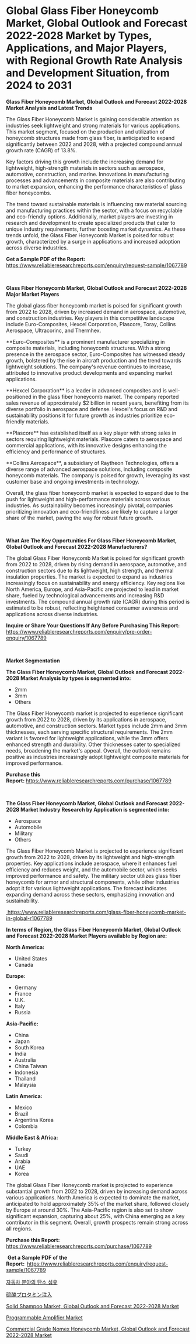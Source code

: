 <p><h1>Global Glass Fiber Honeycomb Market, Global Outlook and Forecast 2022-2028 Market by Types, Applications, and Major Players, with Regional Growth Rate Analysis and Development Situation, from 2024 to 2031</h1></p><p><strong>Glass Fiber Honeycomb Market, Global Outlook and Forecast 2022-2028 Market Analysis and Latest Trends</strong></p>
<p><p>The Glass Fiber Honeycomb Market is gaining considerable attention as industries seek lightweight and strong materials for various applications. This market segment, focused on the production and utilization of honeycomb structures made from glass fiber, is anticipated to expand significantly between 2022 and 2028, with a projected compound annual growth rate (CAGR) of 13.8%. </p><p>Key factors driving this growth include the increasing demand for lightweight, high-strength materials in sectors such as aerospace, automotive, construction, and marine. Innovations in manufacturing processes and advancements in composite materials are also contributing to market expansion, enhancing the performance characteristics of glass fiber honeycombs. </p><p>The trend toward sustainable materials is influencing raw material sourcing and manufacturing practices within the sector, with a focus on recyclable and eco-friendly options. Additionally, market players are investing in research and development to create specialized products that cater to unique industry requirements, further boosting market dynamics. As these trends unfold, the Glass Fiber Honeycomb Market is poised for robust growth, characterized by a surge in applications and increased adoption across diverse industries.</p></p>
<p><strong>Get a Sample PDF of the Report:&nbsp;</strong> <a href="https://www.reliableresearchreports.com/enquiry/request-sample/1067789">https://www.reliableresearchreports.com/enquiry/request-sample/1067789</a></p>
<p>&nbsp;</p>
<p><strong>Glass Fiber Honeycomb Market, Global Outlook and Forecast 2022-2028 Major Market Players</strong></p>
<p><p>The global glass fiber honeycomb market is poised for significant growth from 2022 to 2028, driven by increased demand in aerospace, automotive, and construction industries. Key players in this competitive landscape include Euro-Composites, Hexcel Corporation, Plascore, Toray, Collins Aerospace, Ultracorinc, and Thermhex.</p><p>**Euro-Composites** is a prominent manufacturer specializing in composite materials, including honeycomb structures. With a strong presence in the aerospace sector, Euro-Composites has witnessed steady growth, bolstered by the rise in aircraft production and the trend towards lightweight solutions. The company's revenue continues to increase, attributed to innovative product developments and expanding market applications.</p><p>**Hexcel Corporation** is a leader in advanced composites and is well-positioned in the glass fiber honeycomb market. The company reported sales revenue of approximately $2 billion in recent years, benefiting from its diverse portfolio in aerospace and defense. Hexcel's focus on R&D and sustainability positions it for future growth as industries prioritize eco-friendly materials.</p><p>**Plascore** has established itself as a key player with strong sales in sectors requiring lightweight materials. Plascore caters to aerospace and commercial applications, with its innovative designs enhancing the efficiency and performance of structures.</p><p>**Collins Aerospace**, a subsidiary of Raytheon Technologies, offers a diverse range of advanced aerospace solutions, including composite honeycomb materials. The company is poised for growth, leveraging its vast customer base and ongoing investments in technology.</p><p>Overall, the glass fiber honeycomb market is expected to expand due to the push for lightweight and high-performance materials across various industries. As sustainability becomes increasingly pivotal, companies prioritizing innovation and eco-friendliness are likely to capture a larger share of the market, paving the way for robust future growth.</p></p>
<p>&nbsp;</p>
<p><strong>What Are The Key Opportunities For Glass Fiber Honeycomb Market, Global Outlook and Forecast 2022-2028 Manufacturers?</strong></p>
<p><p>The global Glass Fiber Honeycomb Market is poised for significant growth from 2022 to 2028, driven by rising demand in aerospace, automotive, and construction sectors due to its lightweight, high strength, and thermal insulation properties. The market is expected to expand as industries increasingly focus on sustainability and energy efficiency. Key regions like North America, Europe, and Asia-Pacific are projected to lead in market share, fueled by technological advancements and increasing R&D investments. The compound annual growth rate (CAGR) during this period is estimated to be robust, reflecting heightened consumer awareness and applications across diverse industries.</p></p>
<p><strong>Inquire or Share Your Questions If Any Before Purchasing This Report:</strong> <a href="https://www.reliableresearchreports.com/enquiry/pre-order-enquiry/1067789">https://www.reliableresearchreports.com/enquiry/pre-order-enquiry/1067789</a></p>
<p>&nbsp;</p>
<p><strong>Market Segmentation</strong></p>
<p><strong>The Glass Fiber Honeycomb Market, Global Outlook and Forecast 2022-2028 Market Analysis by types is segmented into:</strong></p>
<p><ul><li>2mm</li><li>3mm</li><li>Others</li></ul></p>
<p><p>The Glass Fiber Honeycomb market is projected to experience significant growth from 2022 to 2028, driven by its applications in aerospace, automotive, and construction sectors. Market types include 2mm and 3mm thicknesses, each serving specific structural requirements. The 2mm variant is favored for lightweight applications, while the 3mm offers enhanced strength and durability. Other thicknesses cater to specialized needs, broadening the market's appeal. Overall, the outlook remains positive as industries increasingly adopt lightweight composite materials for improved performance.</p></p>
<p><strong>Purchase this Report:&nbsp;</strong><a href="https://www.reliableresearchreports.com/purchase/1067789">https://www.reliableresearchreports.com/purchase/1067789</a></p>
<p>&nbsp;</p>
<p><strong>The Glass Fiber Honeycomb Market, Global Outlook and Forecast 2022-2028 Market Industry Research by Application is segmented into:</strong></p>
<p><ul><li>Aerospace</li><li>Automobile</li><li>Military</li><li>Others</li></ul></p>
<p><p>The Glass Fiber Honeycomb Market is projected to experience significant growth from 2022 to 2028, driven by its lightweight and high-strength properties. Key applications include aerospace, where it enhances fuel efficiency and reduces weight, and the automobile sector, which seeks improved performance and safety. The military sector utilizes glass fiber honeycomb for armor and structural components, while other industries adopt it for various lightweight applications. The forecast indicates expanding demand across these sectors, emphasizing innovation and sustainability.</p></p>
<p><a href="https://www.reliableresearchreports.com/glass-fiber-honeycomb-market-in-global-r1067789">&nbsp;https://www.reliableresearchreports.com/glass-fiber-honeycomb-market-in-global-r1067789</a></p>
<p><strong>In terms of Region, the Glass Fiber Honeycomb Market, Global Outlook and Forecast 2022-2028 Market Players available by Region are:</strong></p>
<p>
    <p> <strong> North America: </strong>
        <ul>
            <li>United States</li>
            <li>Canada</li>
        </ul>
        </p> 
    <p> <strong> Europe: </strong>
        <ul>
            <li>Germany</li>
            <li>France</li>
            <li>U.K.</li>
            <li>Italy</li>
            <li>Russia</li>
        </ul>
        </p> 
    <p> <strong> Asia-Pacific: </strong>
        <ul>
            <li>China</li>
            <li>Japan</li>
            <li>South Korea</li>
            <li>India</li>
            <li>Australia</li>
            <li>China Taiwan</li>
            <li>Indonesia</li>
            <li>Thailand</li>
            <li>Malaysia</li>
        </ul>
        </p> 
    <p> <strong> Latin America: </strong>
        <ul>
            <li>Mexico</li>
            <li>Brazil</li>
            <li>Argentina Korea</li>
            <li>Colombia</li>
        </ul>
        </p> 
    <p> <strong> Middle East & Africa: </strong>
        <ul>
            <li>Turkey</li>
            <li>Saudi</li>
            <li>Arabia</li>
            <li>UAE</li>
            <li>Korea</li>
        </ul>
    </p>
    </p>
<p><p>The global Glass Fiber Honeycomb market is projected to experience substantial growth from 2022 to 2028, driven by increasing demand across various applications. North America is expected to dominate the market, anticipated to hold approximately 35% of the market share, followed closely by Europe at around 30%. The Asia-Pacific region is also set to show significant expansion, capturing about 25%, with China emerging as a key contributor in this segment. Overall, growth prospects remain strong across all regions.</p></p>
<p><strong>Purchase this Report: </strong><a href="https://www.reliableresearchreports.com/purchase/1067789">https://www.reliableresearchreports.com/purchase/1067789</a></p>
<p>&nbsp;<strong>Get a Sample PDF of the Report:&nbsp;&nbsp;</strong><a href="https://www.reliableresearchreports.com/enquiry/request-sample/1067789">https://www.reliableresearchreports.com/enquiry/request-sample/1067789</a></p>
<p><strong></strong></p>
<p><p><a href="https://medium.com/@wallacecumfgmings567556/%EC%9E%90%EB%8F%99%EC%B0%A8-%EC%8B%9C%EC%9E%A5%EC%9D%98-%ED%83%84%EC%86%8C-%EC%84%AC%EC%9C%A0-%EC%A0%84%EB%A7%9D-%EB%B0%8F-%EC%8B%9C%EC%9E%A5-%EC%A0%90%EC%9C%A0%EC%9C%A8-%EB%B6%84%EC%84%9D-%EC%84%B1%EC%9E%A5-%EC%B6%94%EC%84%B8-%EB%B0%8F-%EC%8B%9C%EC%9E%A5-%EC%98%88%EC%B8%A1-2024-2031-80d9d42cd9b6">자동차 분야의 탄소 섬유</a></p><p><a href="https://medium.com/@gusbarrows/2024%E5%B9%B4%E3%81%8B%E3%82%892031%E5%B9%B4%E3%81%BE%E3%81%A7%E3%81%AE%E6%9C%9F%E9%96%93%E3%81%AB%E3%81%8A%E3%81%91%E3%82%8B%E3%82%B0%E3%83%AD%E3%83%BC%E3%83%90%E3%83%AB%E3%83%97%E3%83%AD%E3%82%BF%E3%83%9F%E3%83%B3%E3%82%B9%E3%83%AB%E3%83%95%E3%82%A7%E3%83%BC%E3%83%88%E6%B3%A8%E5%B0%84%E5%B8%82%E5%A0%B4%E3%81%AE%E6%A9%9F%E4%BC%9A%E3%81%A8%E4%BA%88%E6%B8%AC-4b5b1fe5e4d7">硫酸プロタミン注入</a></p><p><a href="https://github.com/pizolina/Market-Research-Report-List-6/blob/main/solid-shampoo-market-global-outlook-and-forecast-2022-2028-market.md">Solid Shampoo Market, Global Outlook and Forecast 2022-2028 Market</a></p><p><a href="https://medium.com/@tankuser238_5568/programmable-amplifier-market-share-and-new-trends-analysis-by-its-type-application-end-use-and-84c91ecf06c1">Programmable Amplifier Market</a></p><p><a href="https://github.com/tamvrosiya/Market-Research-Report-List-5/blob/main/commercial-grade-nomex-honeycomb-market-global-outlook-and-forecast-2022-2028-market.md">Commercial Grade Nomex Honeycomb Market, Global Outlook and Forecast 2022-2028 Market</a></p></p>
